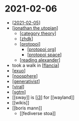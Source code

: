# 2021-02-06

- [[2021-02-05]]
- [[jonathan the utopian]]
  - [[category theory]]
  - [[zhdk]]
  - [[protopoi]]
    - [[protopoi org]]
    - [[protopoi space]]
  - [[reading alexander]]
- took a walk in [[flancia]]
- [[exuo]]
- [[noosphere]]
- [[generativist]]
- [[viral]]
- [[sgtm]]
- [[sway]] is [[i3]] for [[wayland]]
- [[wikis]]
- [[boris mann]]
  - [[fediverse stoa]]

[//begin]: # "Autogenerated link references for markdown compatibility"
[2021-02-05]: 2021-02-05 "2021-02-05"
[jonathan the utopian]: ../jonathan-the-utopian "Jonathan the Utopian"
[category theory]: ../category-theory "Category Theory"
[zhdk]: ../zhdk "Zhdk"
[protopoi]: ../protopoi "Protopoi"
[protopoi org]: ../protopoi-org "Protopoi Org"
[protopoi space]: ../protopoi-space "Protopoi Space"
[reading alexander]: ../reading-alexander "Reading Alexander"
[flancia]: ../flancia "Flancia"
[exuo]: ../exuo "Exuo"
[noosphere]: ../noosphere "Noosphere"
[generativist]: ../generativist "Generativist"
[viral]: ../viral "Viral"
[sgtm]: ../sgtm "Sgtm"
[i3]: ../i3 "I3"
[//end]: # "Autogenerated link references"